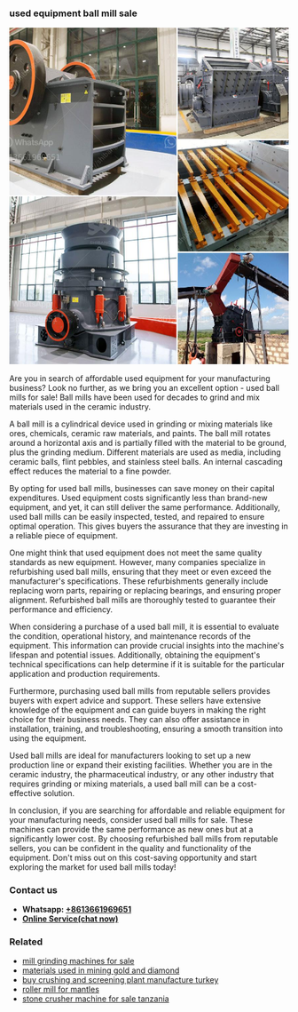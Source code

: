 <h3>used equipment ball mill sale</h3><img src='1704791129.jpg' alt=''><p>Are you in search of affordable used equipment for your manufacturing business? Look no further, as we bring you an excellent option - used ball mills for sale! Ball mills have been used for decades to grind and mix materials used in the ceramic industry.</p><p>A ball mill is a cylindrical device used in grinding or mixing materials like ores, chemicals, ceramic raw materials, and paints. The ball mill rotates around a horizontal axis and is partially filled with the material to be ground, plus the grinding medium. Different materials are used as media, including ceramic balls, flint pebbles, and stainless steel balls. An internal cascading effect reduces the material to a fine powder.</p><p>By opting for used ball mills, businesses can save money on their capital expenditures. Used equipment costs significantly less than brand-new equipment, and yet, it can still deliver the same performance. Additionally, used ball mills can be easily inspected, tested, and repaired to ensure optimal operation. This gives buyers the assurance that they are investing in a reliable piece of equipment.</p><p>One might think that used equipment does not meet the same quality standards as new equipment. However, many companies specialize in refurbishing used ball mills, ensuring that they meet or even exceed the manufacturer's specifications. These refurbishments generally include replacing worn parts, repairing or replacing bearings, and ensuring proper alignment. Refurbished ball mills are thoroughly tested to guarantee their performance and efficiency.</p><p>When considering a purchase of a used ball mill, it is essential to evaluate the condition, operational history, and maintenance records of the equipment. This information can provide crucial insights into the machine's lifespan and potential issues. Additionally, obtaining the equipment's technical specifications can help determine if it is suitable for the particular application and production requirements.</p><p>Furthermore, purchasing used ball mills from reputable sellers provides buyers with expert advice and support. These sellers have extensive knowledge of the equipment and can guide buyers in making the right choice for their business needs. They can also offer assistance in installation, training, and troubleshooting, ensuring a smooth transition into using the equipment.</p><p>Used ball mills are ideal for manufacturers looking to set up a new production line or expand their existing facilities. Whether you are in the ceramic industry, the pharmaceutical industry, or any other industry that requires grinding or mixing materials, a used ball mill can be a cost-effective solution.</p><p>In conclusion, if you are searching for affordable and reliable equipment for your manufacturing needs, consider used ball mills for sale. These machines can provide the same performance as new ones but at a significantly lower cost. By choosing refurbished ball mills from reputable sellers, you can be confident in the quality and functionality of the equipment. Don't miss out on this cost-saving opportunity and start exploring the market for used ball mills today!</p><h3>Contact us</h3><ul><li><strong>Whatsapp:&nbsp;<a href="https://wa.me/8613661969651">+8613661969651</a></strong></li><li><a href="https://swt.shibang-china.com/?git&amp;zhl&amp;used equipment ball mill sale"><strong>Online Service(chat now)</strong></a></li></ul><h3>Related</h3><ul><li><a href='mill grinding machines for sale.md'>mill grinding machines for sale</a></li><li><a href='materials used in mining gold and diamond.md'>materials used in mining gold and diamond</a></li><li><a href='buy crushing and screening plant manufacture turkey.md'>buy crushing and screening plant manufacture turkey</a></li><li><a href='roller mill for mantles.md'>roller mill for mantles</a></li><li><a href='stone crusher machine for sale tanzania.md'>stone crusher machine for sale tanzania</a></li></ul>